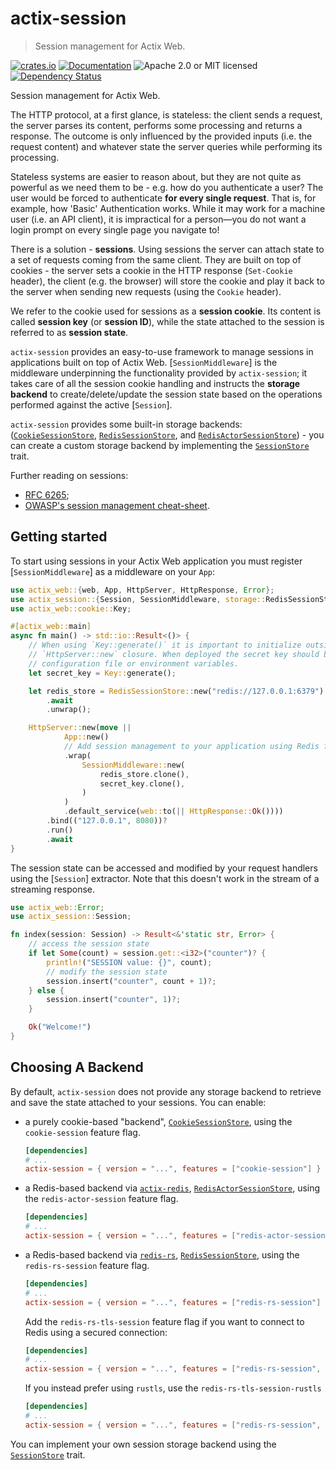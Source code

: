 # actix-session

> Session management for Actix Web.

<!-- prettier-ignore-start -->

[![crates.io](https://img.shields.io/crates/v/actix-session?label=latest)](https://crates.io/crates/actix-session)
[![Documentation](https://docs.rs/actix-session/badge.svg?version=0.9.0)](https://docs.rs/actix-session/0.9.0)
![Apache 2.0 or MIT licensed](https://img.shields.io/crates/l/actix-session)
[![Dependency Status](https://deps.rs/crate/actix-session/0.9.0/status.svg)](https://deps.rs/crate/actix-session/0.9.0)

<!-- prettier-ignore-end -->

<!-- cargo-rdme start -->

Session management for Actix Web.

The HTTP protocol, at a first glance, is stateless: the client sends a request, the server parses its content, performs some processing and returns a response. The outcome is only influenced by the provided inputs (i.e. the request content) and whatever state the server queries while performing its processing.

Stateless systems are easier to reason about, but they are not quite as powerful as we need them to be - e.g. how do you authenticate a user? The user would be forced to authenticate **for every single request**. That is, for example, how 'Basic' Authentication works. While it may work for a machine user (i.e. an API client), it is impractical for a person—you do not want a login prompt on every single page you navigate to!

There is a solution - **sessions**. Using sessions the server can attach state to a set of requests coming from the same client. They are built on top of cookies - the server sets a cookie in the HTTP response (`Set-Cookie` header), the client (e.g. the browser) will store the cookie and play it back to the server when sending new requests (using the `Cookie` header).

We refer to the cookie used for sessions as a **session cookie**. Its content is called **session key** (or **session ID**), while the state attached to the session is referred to as **session state**.

`actix-session` provides an easy-to-use framework to manage sessions in applications built on top of Actix Web. [`SessionMiddleware`] is the middleware underpinning the functionality provided by `actix-session`; it takes care of all the session cookie handling and instructs the **storage backend** to create/delete/update the session state based on the operations performed against the active [`Session`].

`actix-session` provides some built-in storage backends: ([`CookieSessionStore`], [`RedisSessionStore`], and [`RedisActorSessionStore`]) - you can create a custom storage backend by implementing the [`SessionStore`] trait.

Further reading on sessions:

- [RFC 6265](https://datatracker.ietf.org/doc/html/rfc6265);
- [OWASP's session management cheat-sheet](https://cheatsheetseries.owasp.org/cheatsheets/Session_Management_Cheat_Sheet.html).

## Getting started

To start using sessions in your Actix Web application you must register [`SessionMiddleware`] as a middleware on your `App`:

```rust
use actix_web::{web, App, HttpServer, HttpResponse, Error};
use actix_session::{Session, SessionMiddleware, storage::RedisSessionStore};
use actix_web::cookie::Key;

#[actix_web::main]
async fn main() -> std::io::Result<()> {
    // When using `Key::generate()` it is important to initialize outside of the
    // `HttpServer::new` closure. When deployed the secret key should be read from a
    // configuration file or environment variables.
    let secret_key = Key::generate();

    let redis_store = RedisSessionStore::new("redis://127.0.0.1:6379")
        .await
        .unwrap();

    HttpServer::new(move ||
            App::new()
            // Add session management to your application using Redis for session state storage
            .wrap(
                SessionMiddleware::new(
                    redis_store.clone(),
                    secret_key.clone(),
                )
            )
            .default_service(web::to(|| HttpResponse::Ok())))
        .bind(("127.0.0.1", 8080))?
        .run()
        .await
}
```

The session state can be accessed and modified by your request handlers using the [`Session`] extractor. Note that this doesn't work in the stream of a streaming response.

```rust
use actix_web::Error;
use actix_session::Session;

fn index(session: Session) -> Result<&'static str, Error> {
    // access the session state
    if let Some(count) = session.get::<i32>("counter")? {
        println!("SESSION value: {}", count);
        // modify the session state
        session.insert("counter", count + 1)?;
    } else {
        session.insert("counter", 1)?;
    }

    Ok("Welcome!")
}
```

## Choosing A Backend

By default, `actix-session` does not provide any storage backend to retrieve and save the state attached to your sessions. You can enable:

- a purely cookie-based "backend", [`CookieSessionStore`], using the `cookie-session` feature flag.

  ```toml
  [dependencies]
  # ...
  actix-session = { version = "...", features = ["cookie-session"] }
  ```

- a Redis-based backend via [`actix-redis`](https://docs.rs/actix-redis), [`RedisActorSessionStore`], using the `redis-actor-session` feature flag.

  ```toml
  [dependencies]
  # ...
  actix-session = { version = "...", features = ["redis-actor-session"] }
  ```

- a Redis-based backend via [`redis-rs`](https://docs.rs/redis-rs), [`RedisSessionStore`], using the `redis-rs-session` feature flag.

  ```toml
  [dependencies]
  # ...
  actix-session = { version = "...", features = ["redis-rs-session"] }
  ```

  Add the `redis-rs-tls-session` feature flag if you want to connect to Redis using a secured connection:

  ```toml
  [dependencies]
  # ...
  actix-session = { version = "...", features = ["redis-rs-session", "redis-rs-tls-session"] }
  ```

  If you instead prefer using `rustls`, use the `redis-rs-tls-session-rustls`

  ```toml
  [dependencies]
  # ...
  actix-session = { version = "...", features = ["redis-rs-session", "redis-rs-tls-session-rustls"] }
  ```

You can implement your own session storage backend using the [`SessionStore`] trait.

[`SessionStore`]: storage::SessionStore
[`CookieSessionStore`]: storage::CookieSessionStore
[`RedisSessionStore`]: storage::RedisSessionStore
[`RedisActorSessionStore`]: storage::RedisActorSessionStore

<!-- cargo-rdme end -->
